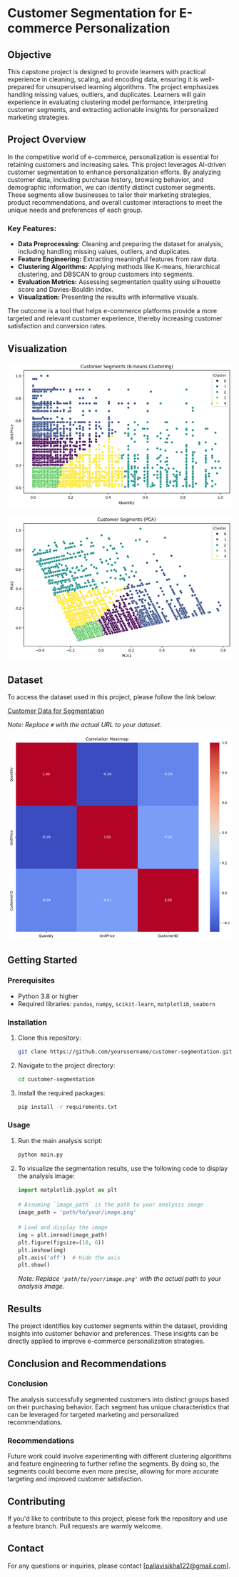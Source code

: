 # Customer Segmentation for E-commerce Personalization

## Objective

This capstone project is designed to provide learners with practical experience in cleaning, scaling, and encoding data, ensuring it is well-prepared for unsupervised learning algorithms. The project emphasizes handling missing values, outliers, and duplicates. Learners will gain experience in evaluating clustering model performance, interpreting customer segments, and extracting actionable insights for personalized marketing strategies.

## Project Overview

In the competitive world of e-commerce, personalization is essential for retaining customers and increasing sales. This project leverages AI-driven customer segmentation to enhance personalization efforts. By analyzing customer data, including purchase history, browsing behavior, and demographic information, we can identify distinct customer segments. These segments allow businesses to tailor their marketing strategies, product recommendations, and overall customer interactions to meet the unique needs and preferences of each group.

### Key Features:
- **Data Preprocessing:** Cleaning and preparing the dataset for analysis, including handling missing values, outliers, and duplicates.
- **Feature Engineering:** Extracting meaningful features from raw data.
- **Clustering Algorithms:** Applying methods like K-means, hierarchical clustering, and DBSCAN to group customers into segments.
- **Evaluation Metrics:** Assessing segmentation quality using silhouette score and Davies-Bouldin index.
- **Visualization:** Presenting the results with informative visuals.

The outcome is a tool that helps e-commerce platforms provide a more targeted and relevant customer experience, thereby increasing customer satisfaction and conversion rates.

## Visualization

![Dashboard Screenst](K-meansClustering.png)

![Dashboard Screenshot](customerSegmentPCA.png)


## Dataset

To access the dataset used in this project, please follow the link below:

[Customer Data for Segmentation](#)

*Note: Replace `#` with the actual URL to your dataset.*

![Dashboard Screenshot](heatMap.png)

## Getting Started

### Prerequisites
- Python 3.8 or higher
- Required libraries: `pandas`, `numpy`, `scikit-learn`, `matplotlib`, `seaborn`

### Installation

1. Clone this repository:
    ```bash
    git clone https://github.com/yourusername/customer-segmentation.git
    ```
2. Navigate to the project directory:
    ```bash
    cd customer-segmentation
    ```
3. Install the required packages:
    ```bash
    pip install -r requirements.txt
    ```

### Usage

1. Run the main analysis script:
    ```bash
    python main.py
    ```

2. To visualize the segmentation results, use the following code to display the analysis image:

    ```python
    import matplotlib.pyplot as plt

    # Assuming `image_path` is the path to your analysis image
    image_path = 'path/to/your/image.png'

    # Load and display the image
    img = plt.imread(image_path)
    plt.figure(figsize=(10, 6))
    plt.imshow(img)
    plt.axis('off')  # Hide the axis
    plt.show()
    ```

    *Note: Replace `'path/to/your/image.png'` with the actual path to your analysis image.*

## Results

The project identifies key customer segments within the dataset, providing insights into customer behavior and preferences. These insights can be directly applied to improve e-commerce personalization strategies.

## Conclusion and Recommendations

### Conclusion

The analysis successfully segmented customers into distinct groups based on their purchasing behavior. Each segment has unique characteristics that can be leveraged for targeted marketing and personalized recommendations.

### Recommendations

Future work could involve experimenting with different clustering algorithms and feature engineering to further refine the segments. By doing so, the segments could become even more precise, allowing for more accurate targeting and improved customer satisfaction.

## Contributing

If you'd like to contribute to this project, please fork the repository and use a feature branch. Pull requests are warmly welcome.


## Contact

For any questions or inquiries, please contact [pallavisikha122@gmail.com].
